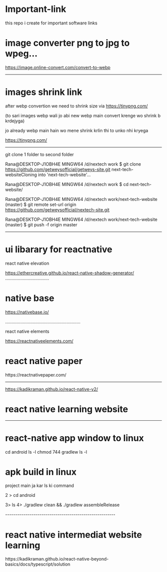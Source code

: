 # Important-link
this repo i create for important software links



<h1>image converter  png to jpg to wpeg...</h1>

https://image.online-convert.com/convert-to-webp


--------------------------------------------------------------------------


<h1>images shrink link</h1>

after webp convertion we need to shrink size via
https://tinypng.com/

(to sari images webp wali jo abi new webp main convert krenge wo shrink b krdejyga) 


jo already webp main hain wo mene shrink krlin thi to unko nhi kryega

https://tinypng.com/


-------------------------------------------------------------------


git clone 1 folder to second folder

Rana@DESKTOP-J1OBH4E MINGW64 /d/nextech work
$ git clone https://github.com/getweysofficial/getweys-site.git next-tech-websiteCloning into 'next-tech-website'...


Rana@DESKTOP-J1OBH4E MINGW64 /d/nextech work
$ cd next-tech-website/

Rana@DESKTOP-J1OBH4E MINGW64 /d/nextech work/next-tech-website (master)
$ git remote set-url origin https://github.com/getweysofficial/nextech-site.git

Rana@DESKTOP-J1OBH4E MINGW64 /d/nextech work/next-tech-website (master)
$ git push -f origin master



----------------------------------------------------------------------


<h1>ui libarary for reactnative</h1>

react native elevation

https://ethercreative.github.io/react-native-shadow-generator/
...................................


<h1>native base </h1>

https://nativebase.io/

............................................................

react native elements

https://reactnativeelements.com/

<h1>react native paper</h1>
https://reactnativepaper.com/

----------------------------------------------------

https://kadikraman.github.io/react-native-v2/
<h1>react native learning website</h1>



-----------------------------------------------------


<h1> react-native app window to linux </h1>

cd android
ls -l
chmod 744 gradlew
ls -l

<!--  -------------------------------------------------->


<h1> apk build in linux </h1>

project main ja kar ls ki command

2 > cd android

3> ls
4> ./gradlew clean && ./gradlew assembleRelease 

<!--  -->-------------------------------------------------------

<h1> react native intermediat website learning </h1>
https://kadikraman.github.io/react-native-beyond-basics/docs/typescript/solution


<!-- -----------=======================================-------------- -->
